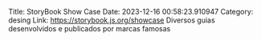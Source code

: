 Title: StoryBook Show Case
Date: 2023-12-16 00:58:23.910947
Category: desing
Link: https://storybook.js.org/showcase
Diversos guias desenvolvidos e publicados por marcas famosas
